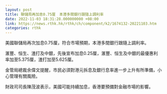 ```yaml
---
layout: post
title: 聯儲局再加息0.75厘　本港多間銀行跟隨上調利率
date: 2022-11-03 18:31:28.000000000 +08:00
link: https://news.rthk.hk/rthk/ch/component/k2/1674132-20221103.htm
categories: rthk
---
```


美國聯儲局再次加息0.75厘，符合市場預期，本港多間銀行跟隨上調利率。

滙豐、恒生、渣打及中銀，先後宣布加息0.25厘，滙豐、恒生及中銀的最優惠利率加至5.375厘，渣打加至5.625厘。

金管局總裁余偉文提醒，市民必須對港元拆息及銀行息率進一步上升有所準備，小心管理有關風險。

財政司司長陳茂波表示，美國可能持續加息，香港要預備對金融市場的影響。
